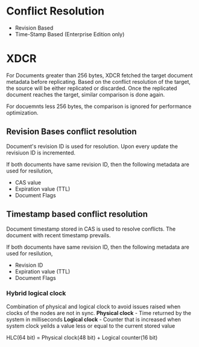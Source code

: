 # Conflict Resolution

* Revision Based
* Time-Stamp Based  (Enterprise Edition only)

# XDCR 
For Documents greater than 256 bytes, XDCR fetched the target document metadata before replicating. Based on the conflict resolution of the target, the source will be either replicated or discarded. Once the replicated document reaches the target, similar comparison is done again.

For docuemnts less 256 bytes, the comparison is ignored for performance optimization.

## Revision Bases conflict resolution
Document's revision ID is used for resolution. Upon every update the revisiuon ID is incremented.

If both documents have same revision ID, then the following metadata are used for resilution,

* CAS value
* Expiration value (TTL)
* Document Flags 

## Timestamp based conflict resolution
Document timestamp stored in CAS is used to resolve conflicts. The document with recent timestamp prevails.
 
If both documents have same revision ID, then the following metadata are used for resilution,

* Revision ID
* Expiration value (TTL)
* Document Flags 

### Hybrid logical clock 
Combination of physical and logical clock to avoid issues raised when clocks of the nodes are not in sync.
**Physical clock** - Time returned by the system in milliseconds 
**Logical clock** - Counter that is increased when system clock yeilds a value less or equal to the current stored value

HLC(64 bit) = Physical clock(48 bit) + Logical counter(16 bit)